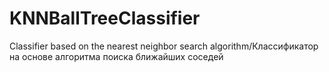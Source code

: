 # KNNBallTreeClassifier
Classifier based on the nearest neighbor search algorithm/Классификатор на основе алгоритма поиска ближайших соседей
